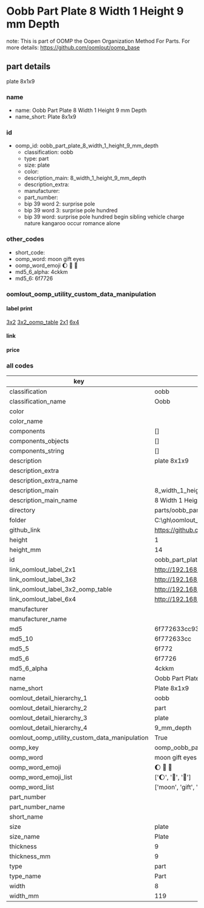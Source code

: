 # Oobb Part Plate 8 Width 1 Height 9 mm Depth  

note: This is part of OOMP the Oopen Organization Method For Parts. For more details: https://github.com/oomlout/oomp_base

##  part details
  



plate 8x1x9



### name
* name: Oobb Part Plate 8 Width 1 Height 9 mm Depth
* name_short: Plate 8x1x9 
### id
* oomp_id: oobb_part_plate_8_width_1_height_9_mm_depth
  * classification: oobb
  * type: part
  * size: plate
  * color: 
  * description_main: 8_width_1_height_9_mm_depth
  * description_extra: 
  * manufacturer: 
  * part_number: 
  * bip 39 word 2: surprise pole
  * bip 39 word 3: surprise pole hundred
  * bip 39 word: surprise pole hundred begin sibling vehicle charge nature kangaroo occur romance alone

### other_codes
* short_code: 
* oomp_word: moon gift eyes
* oomp_word_emoji :moon: :gift: :eyes:
* md5_6_alpha: 4ckkm
* md5_6: 6f7726






### oomlout_oomp_utility_custom_data_manipulation
#### label print
[3x2](http://192.168.1.245:1112/?label=oomp%204ckkm)
[3x2_oomp_table](http://192.168.1.108:1112/?label=oomp%204ckkm)
[2x1](http://192.168.1.242:1112/?label=oomp%204ckkm)
[6x4](http://192.168.1.55:1112/?label=oomp%204ckkm)    

#### link

                              

#### price







### all codes 
| key | value |  
| --- | --- |  
| classification | oobb |  
| classification_name | Oobb |  
| color |  |  
| color_name |  |  
| components | [] |  
| components_objects | [] |  
| components_string | [] |  
| description | plate 8x1x9 |  
| description_extra |  |  
| description_extra_name |  |  
| description_main | 8_width_1_height_9_mm_depth |  
| description_main_name | 8 Width 1 Height 9 mm Depth |  
| directory | parts/oobb_part_plate_8_width_1_height_9_mm_depth |  
| folder | C:\gh\oomlout_oobb_version_4_generated_parts\things\oobb_part_plate_8_width_1_height_9_mm_depth |  
| github_link | https://github.com/oomlout/oomlout_oomp_part_src/tree/main/parts/oobb_part_plate_8_width_1_height_9_mm_depth |  
| height | 1 |  
| height_mm | 14 |  
| id | oobb_part_plate_8_width_1_height_9_mm_depth |  
| link_oomlout_label_2x1 | http://192.168.1.242:1112/?label=oomp%204ckkm |  
| link_oomlout_label_3x2 | http://192.168.1.245:1112/?label=oomp%204ckkm |  
| link_oomlout_label_3x2_oomp_table | http://192.168.1.108:1112/?label=oomp%204ckkm |  
| link_oomlout_label_6x4 | http://192.168.1.55:1112/?label=oomp%204ckkm |  
| manufacturer |  |  
| manufacturer_name |  |  
| md5 | 6f772633cc9364d3c7e3d144de69e6d3 |  
| md5_10 | 6f772633cc |  
| md5_5 | 6f772 |  
| md5_6 | 6f7726 |  
| md5_6_alpha | 4ckkm |  
| name | Oobb Part Plate 8 Width 1 Height 9 mm Depth |  
| name_short | Plate 8x1x9  |  
| oomlout_detail_hierarchy_1 | oobb |  
| oomlout_detail_hierarchy_2 | part |  
| oomlout_detail_hierarchy_3 | plate |  
| oomlout_detail_hierarchy_4 | 9_mm_depth |  
| oomlout_oomp_utility_custom_data_manipulation | True |  
| oomp_key | oomp_oobb_part_plate_8_width_1_height_9_mm_depth |  
| oomp_word | moon gift eyes |  
| oomp_word_emoji | :moon: :gift: :eyes: |  
| oomp_word_emoji_list | [':moon:', ':gift:', ':eyes:'] |  
| oomp_word_list | ['moon', 'gift', 'eyes'] |  
| part_number |  |  
| part_number_name |  |  
| short_name |  |  
| size | plate |  
| size_name | Plate |  
| thickness | 9 |  
| thickness_mm | 9 |  
| type | part |  
| type_name | Part |  
| width | 8 |  
| width_mm | 119 |  
